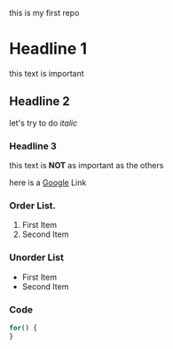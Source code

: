 this is my first repo

# Headline 1 
this text is important 

## Headline 2
let's try to do *italic*

### Headline 3

this text is **NOT** as important as the others

here is a [Google](https://www.google.com/) Link 

### Order List.
1. First Item 
2. Second Item 

### Unorder List 
- First Item 
- Second Item 

### Code
``` js
for() {
}

```
